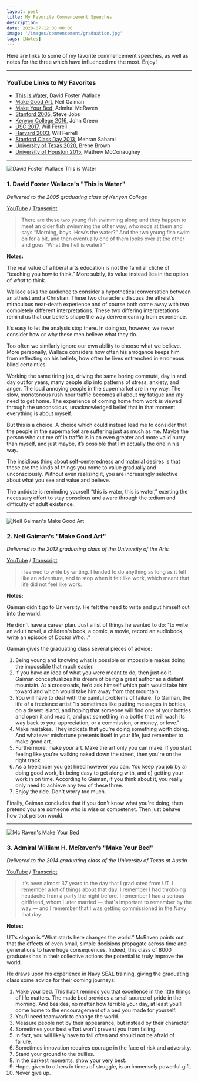 ```yaml
---
layout: post
title: My Favorite Commencement Speeches
description:
date: 2020-07-12 00:00:00
image: '/images/commencement/graduation.jpg'
tags: [Notes]
---
```


Here are links to some of my favorite commencement speeches, as well as notes for the three which have influenced me the most. Enjoy!

<hr>

### YouTube Links to My Favorites

- <a href="https://www.youtube.com/watch?v=8CrOL-ydFMI">This is Water,</a> David Foster Wallace
- <a href="https://www.youtube.com/watch?v=ikAb-NYkseI">Make Good Art,</a> Neil Gaiman
- <a href="https://www.youtube.com/watch?v=pxBQLFLei70">Make Your Bed,</a> Admiral McRaven
- <a href="https://www.youtube.com/watch?v=UF8uR6Z6KLc">Stanford 2005,</a> Steve Jobs
- <a href="https://www.youtube.com/watch?v=0AriZhzeHbA">Kenyon College 2016,</a> John Green
- <a href="https://www.youtube.com/watch?v=mfjGmBVAL-o">USC 2017,</a> Will Ferrell
- <a href="https://www.youtube.com/watch?v=yPl3X6whm3A">Harvard 2003,</a> Will Ferrell
- <a href="https://www.youtube.com/watch?v=NXXivAiS59Y">Stanford Class Day 2013,</a> Mehran Sahami
- <a href="https://www.youtube.com/watch?v=wMV77xYdEa4">University of Texas 2020,</a> Brene Brown
- <a href="https://www.youtube.com/watch?v=BmCTQ_mkzHU">University of Houston 2015,</a> Mathew McConaughey

<a href=""></a>

<hr>

<img src="/images/commencement/wallace.jpg" alt="David Foster Wallace This is Water" class="book-cover"> 

### 1. David Foster Wallace's "This is Water"

*Delivered to the 2005 graduating class of Kenyon College*

<div class="description">
<a href="https://www.youtube.com/watch?v=8CrOL-ydFMI">YouTube</a> / 
<a href="https://jamesclear.com/great-speeches/this-is-water-by-david-foster-wallace">Transcript</a>
</div>

<p style="clear: both;"></p>

> There are these two young fish swimming along and they happen to meet an older fish swimming the other way, who nods at them and says “Morning, boys. How’s the water?” And the two young fish swim on for a bit, and then eventually one of them looks over at the other and goes “What the hell is water?” 

**Notes:**

The real value of a liberal arts education is not the familiar cliche of “teaching you how to think.” More subtly, its value instead lies in the option of *what* to think.

Wallace asks the audience to consider a hypothetical conversation between an atheist and a Christian. These two characters discuss the atheist’s miraculous near-death experience and of course both come away with two completely different interpretations. These two differing interpretations remind us that our beliefs shape the way derive meaning from experience. 

It’s easy to let the analysis stop there. In doing so, however, we never consider how or why these men believe what they do.

Too often we similarly ignore our own ability to choose what we believe. More personally, Wallace considers how often his arrogance keeps him from reflecting on his beliefs, how often he lives entrenched in erroneous blind certainties. 

Working the same tiring job, driving the same boring commute, day in and day out for years, many people slip into patterns of stress, anxiety, and anger. The loud annoying people in the supermarket are in *my* way. The slow, monotonous rush hour traffic becomes all about *my* fatigue and *my* need to get home. The experience of coming home from work is viewed through the unconscious, unacknowledged belief that in that moment everything is about myself. 

But this is a choice. A choice which could instead lead me to consider that the people in the supermarket are suffering just as much as me. Maybe the person who cut me off in traffic is in an even greater and more valid hurry than myself, and just maybe, it’s possible that I’m actually the one in his way.

The insidious thing about self-centeredness and material desires is that these are the kinds of things you come to value gradually and unconsciously. Without even realizing it, you are increasingly selective about what you see and value and believe.

The antidote is reminding yourself “this is water, this is water,” exerting the necessary effort to stay conscious and aware through the tedium and difficulty of adult existence.

<hr>

<img src="/images/commencement/gaiman.png" alt="Neil Gaiman's Make Good Art" class="book-cover"> 

### 2. Neil Gaiman's "Make Good Art"
 
*Delivered to the 2012 graduating class of the University of the Arts*

<div class="description">
<a href="https://www.youtube.com/watch?v=ikAb-NYkseI">YouTube</a> /
<a href="https://jamesclear.com/great-speeches/make-good-art-by-neil-gaiman">Transcript</a>
</div>

<p style="clear: both;"></p>

> I learned to write by writing. I tended to do anything as long as it felt like an adventure, and to stop when it felt like work, which meant that life did not feel like work. 

**Notes:** 

Gaiman didn't go to University. He felt the need to write and put himself out into the world.

He didn't have a career plan. Just a list of things he wanted to do: "to write an adult novel, a children's book, a comic, a movie, record an audiobook, write an episode of Doctor Who…"

Gaiman gives the graduating class several pieces of advice:

1. Being young and knowing what is possible or impossible makes doing the impossible that much easier.
1. If you have an idea of what you were meant to do, then just do it. Gaiman conceptualizes his dream of being a great author as a distant mountain. At a crossroads, he'd ask himself which path would take him toward and which would take him away from that mountain.
1. You will have to deal with the painful problems of failure. To Gaiman, the life of a freelance artist "is sometimes like putting messages in bottles, on a desert island, and hoping that someone will find one of your bottles and open it and read it, and put something in a bottle that will wash its way back to you: appreciation, or a commission, or money, or love."
1. Make mistakes. They indicate that you're doing something worth doing. And whatever misfortune presents itself in your life, just remember to make good art.
1. Furthermore, make *your* art. Make the art only you can make. If you start feeling like you're walking naked down the street, then you're on the right track.
1. As a freelancer you get hired however you can. You keep you job by a) doing good work, b) being easy to get along with, and c) getting your work in on time. According to Gaiman, if you think about it, you really only need to achieve any two of these three.
1. Enjoy the ride. Don't worry too much.

Finally, Gaiman concludes that if you don't know what you're doing, then pretend you are someone who is wise or competenet. Then just behave how that person would.

<hr>

<img src="/images/commencement/mc-raven.png" alt="Mc Raven's Make Your Bed" class="book-cover"> 

### 3. Admiral William H. McRaven's "Make Your Bed"

*Delivered to the 2014 graduating class of the University of Texas at Austin*

<div class="description">
<a href="https://www.youtube.com/watch?v=pxBQLFLei70">YouTube</a> /
<a href="https://jamesclear.com/great-speeches/make-your-bed-by-admiral-william-h-mcraven">Transcript</a>
</div>

<p style="clear: both;"></p>

> It's been almost 37 years to the day that I graduated from UT. I remember a lot of things about that day. I remember I had throbbing headache from a party the night before. I remember I had a serious girlfriend, whom I later married — that's important to remember by the way — and I remember that I was getting commissioned in the Navy that day.

**Notes:**

UT’s slogan is “What starts here changes the world.” McRaven points out that the effects of even small, simple decisions propagate across time and generations to have huge consequences. Indeed, this class of 8000 graduates has in their collective actions the potential to truly improve the world.

He draws upon his experience in Navy SEAL training, giving the graduating class some advice for their coming journeys:

1. Make your bed. This habit reminds you that excellence in the little things of life matters. The made bed provides a small source of pride in the morning. And besides, no matter how terrible your day, at least you’ll come home to the encouragement of a bed you made for yourself.
1. You’ll need teamwork to change the world.
1. Measure people not by their appearance, but instead by their character.
1. Sometimes your best effort won’t prevent you from failing.
1. In fact, you will likely have to fail often and should not be afraid of failure.
1. Sometimes innovation requires courage in the face of risk and adversity.
1. Stand your ground to the bullies.
1. In the darkest moments, show your very best.
1. Hope, given to others in times of struggle, is an immensely powerful gift.
1. Never give up.



